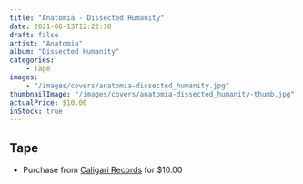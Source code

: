 ```yaml
---
title: "Anatomia - Dissected Humanity"
date: 2021-06-13T12:22:18
draft: false
artist: "Anatomia"
album: "Dissected Humanity"
categories:
    - Tape
images:
    - "/images/covers/anatomia-dissected_humanity.jpg"
thumbnailImage: "/images/covers/anatomia-dissected_humanity-thumb.jpg"
actualPrice: $10.00
inStock: true
---
```


## Tape
* Purchase from [Caligari Records](https://caligarirecords.storenvy.com/products/32266027-anatomia-dissected-humanity) for $10.00
